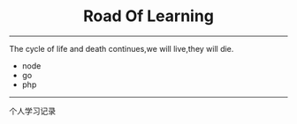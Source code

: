 # <center>Road Of Learning</center> 

---

The cycle of life and death continues,we will live,they will die.

- node
- go
- php


--- 

个人学习记录